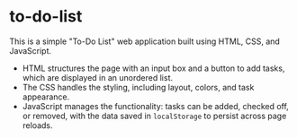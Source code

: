 # to-do-list
This is a simple "To-Do List" web application built using HTML, CSS, and JavaScript. 

- HTML structures the page with an input box and a button to add tasks, which are displayed in an unordered list.
- The CSS handles the styling, including layout, colors, and task appearance.
- JavaScript manages the functionality: tasks can be added, checked off, or removed, with the data saved in `localStorage` to persist across page reloads.
